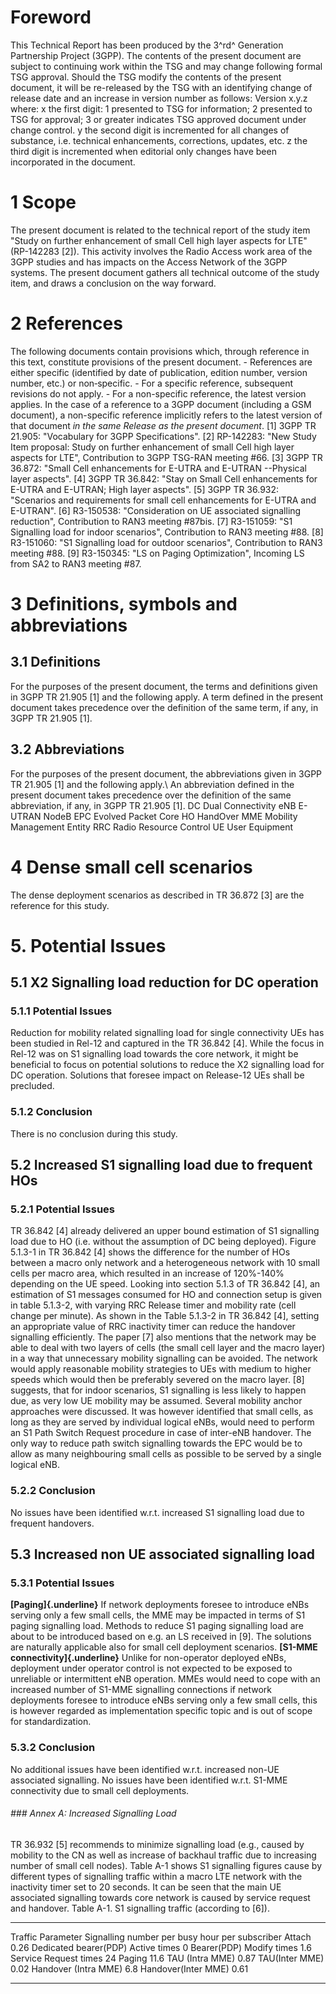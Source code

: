 # Foreword
This Technical Report has been produced by the 3^rd^ Generation Partnership
Project (3GPP).
The contents of the present document are subject to continuing work within the
TSG and may change following formal TSG approval. Should the TSG modify the
contents of the present document, it will be re-released by the TSG with an
identifying change of release date and an increase in version number as
follows:
Version x.y.z
where:
x the first digit:
1 presented to TSG for information;
2 presented to TSG for approval;
3 or greater indicates TSG approved document under change control.
y the second digit is incremented for all changes of substance, i.e. technical
enhancements, corrections, updates, etc.
z the third digit is incremented when editorial only changes have been
incorporated in the document.
# 1 Scope
The present document is related to the technical report of the study item
\"Study on further enhancement of small Cell high layer aspects for LTE\"
(RP-142283 [2]).
This activity involves the Radio Access work area of the 3GPP studies and has
impacts on the Access Network of the 3GPP systems.
The present document gathers all technical outcome of the study item, and
draws a conclusion on the way forward.
# 2 References
The following documents contain provisions which, through reference in this
text, constitute provisions of the present document.
\- References are either specific (identified by date of publication, edition
number, version number, etc.) or non‑specific.
\- For a specific reference, subsequent revisions do not apply.
\- For a non-specific reference, the latest version applies. In the case of a
reference to a 3GPP document (including a GSM document), a non-specific
reference implicitly refers to the latest version of that document _in the
same Release as the present document_.
[1] 3GPP TR 21.905: \"Vocabulary for 3GPP Specifications\".
[2] RP-142283: \"New Study Item proposal: Study on further enhancement of
small Cell high layer aspects for LTE\", Contribution to 3GPP TSG-RAN meeting
#66.
[3] 3GPP TR 36.872: \"Small Cell enhancements for E-UTRA and E-UTRAN
\--Physical layer aspects\".
[4] 3GPP TR 36.842: \"Stay on Small Cell enhancements for E-UTRA and E-UTRAN;
High layer aspects\".
[5] 3GPP TR 36.932: \"Scenarios and requirements for small cell enhancements
for E-UTRA and E-UTRAN\".
[6] R3-150538: \"Consideration on UE associated signalling reduction\",
Contribution to RAN3 meeting #87bis.
[7] R3-151059: \"S1 Signalling load for indoor scenarios\", Contribution to
RAN3 meeting #88.
[8] R3-151060: \"S1 Signalling load for outdoor scenarios\", Contribution to
RAN3 meeting #88.
[9] R3-150345: \"LS on Paging Optimization\", Incoming LS from SA2 to RAN3
meeting #87.
# 3 Definitions, symbols and abbreviations
## 3.1 Definitions
For the purposes of the present document, the terms and definitions given in
3GPP TR 21.905 [1] and the following apply. A term defined in the present
document takes precedence over the definition of the same term, if any, in
3GPP TR 21.905 [1].
## 3.2 Abbreviations
For the purposes of the present document, the abbreviations given in 3GPP TR
21.905 [1] and the following apply.\ An abbreviation defined in the present
document takes precedence over the definition of the same abbreviation, if
any, in 3GPP TR 21.905 [1].
DC Dual Connectivity
eNB E-UTRAN NodeB
EPC Evolved Packet Core
HO HandOver
MME Mobility Management Entity
RRC Radio Resource Control
UE User Equipment
# 4 Dense small cell scenarios
The dense deployment scenarios as described in TR 36.872 [3] are the reference
for this study.
# 5\. Potential Issues
## 5.1 X2 Signalling load reduction for DC operation
### 5.1.1 Potential Issues
Reduction for mobility related signalling load for single connectivity UEs has
been studied in Rel-12 and captured in the TR 36.842 [4]. While the focus in
Rel-12 was on S1 signalling load towards the core network, it might be
beneficial to focus on potential solutions to reduce the X2 signalling load
for DC operation. Solutions that foresee impact on Release-12 UEs shall be
precluded.
### 5.1.2 Conclusion
There is no conclusion during this study.
## 5.2 Increased S1 signalling load due to frequent HOs
### 5.2.1 Potential Issues
TR 36.842 [4] already delivered an upper bound estimation of S1 signalling
load due to HO (i.e. without the assumption of DC being deployed). Figure
5.1.3-1 in TR 36.842 [4] shows the difference for the number of HOs between a
macro only network and a heterogeneous network with 10 small cells per macro
area, which resulted in an increase of 120%-140% depending on the UE speed.
Looking into section 5.1.3 of TR 36.842 [4], an estimation of S1 messages
consumed for HO and connection setup is given in table 5.1.3-2, with varying
RRC Release timer and mobility rate (cell change per minute).
As shown in the Table 5.1.3-2 in TR 36.842 [4], setting an appropriate value
of RRC inactivity timer can reduce the handover signalling efficiently.
The paper [7] also mentions that the network may be able to deal with two
layers of cells (the small cell layer and the macro layer) in a way that
unnecessary mobility signalling can be avoided. The network would apply
reasonable mobility strategies to UEs with medium to higher speeds which would
then be preferably severed on the macro layer. [8] suggests, that for indoor
scenarios, S1 signalling is less likely to happen due, as very low UE mobility
may be assumed.
Several mobility anchor approaches were discussed. It was however identified
that small cells, as long as they are served by individual logical eNBs, would
need to perform an S1 Path Switch Request procedure in case of inter-eNB
handover. The only way to reduce path switch signalling towards the EPC would
be to allow as many neighbouring small cells as possible to be served by a
single logical eNB.
### 5.2.2 Conclusion
No issues have been identified w.r.t. increased S1 signalling load due to
frequent handovers.
## 5.3 Increased non UE associated signalling load
### 5.3.1 Potential Issues
**[Paging]{.underline}**
If network deployments foresee to introduce eNBs serving only a few small
cells, the MME may be impacted in terms of S1 paging signalling load.
Methods to reduce S1 paging signalling load are about to be introduced based
on e.g. an LS received in [9]. The solutions are naturally applicable also for
small cell deployment scenarios.
**[S1-MME connectivity]{.underline}**
Unlike for non-operator deployed eNBs, deployment under operator control is
not expected to be exposed to unreliable or intermittent eNB operation.
MMEs would need to cope with an increased number of S1-MME signalling
connections if network deployments foresee to introduce eNBs serving only a
few small cells, this is however regarded as implementation specific topic and
is out of scope for standardization.
### 5.3.2 Conclusion
No additional issues have been identified w.r.t. increased non-UE associated
signalling.
No issues have been identified w.r.t. S1-MME connectivity due to small cell
deployments.
###### ### Annex A: Increased Signalling Load
TR 36.932 [5] recommends to minimize signalling load (e.g., caused by mobility
to the CN as well as increase of backhaul traffic due to increasing number of
small cell nodes).
Table A-1 shows S1 signalling figures cause by different types of signalling
traffic within a macro LTE network with the inactivity timer set to 20
seconds. It can be seen that the main UE associated signalling towards core
network is caused by service request and handover.
Table A-1. S1 signalling traffic (according to [6]).
* * *
Traffic Parameter Signalling number per busy hour per subscriber Attach 0.26
Dedicated bearer(PDP) Active times 0 Bearer(PDP) Modify times 1.6 Service
Request times 24 Paging 11.6 TAU (Intra MME) 0.87 TAU(Inter MME) 0.02 Handover
(Intra MME) 6.8 Handover(Inter MME) 0.61
* * *
#